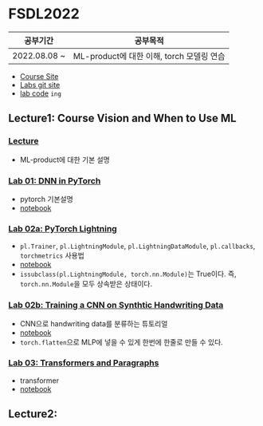 # FSDL2022

|   공부기간   |                 공부목적                  |
| :----------: | :---------------------------------------: |
| 2022.08.08 ~ | ML-product에 대한 이해, torch 모델링 연습 |

- [Course Site](https://fullstackdeeplearning.com/course/2022/)
- [Labs git site](https://github.com/full-stack-deep-learning/fsdl-text-recognizer-2022-labs)
- [lab code]() `ing`

## Lecture1: Course Vision and When to Use ML

### [Lecture](https://fullstackdeeplearning.com/course/2022/lecture-1-course-vision-and-when-to-use-ml/)

- ML-product에 대한 기본 설명

### [Lab 01: DNN in PyTorch](https://fullstackdeeplearning.com/course/2022/labs-1-3-cnns-transformers-pytorch-lightning/)

- pytorch 기본설명
- [notebook](./lab01/lab01_pytorch.ipynb)

### [Lab 02a: PyTorch Lightning](https://fullstackdeeplearning.com/course/2022/labs-1-3-cnns-transformers-pytorch-lightning/)

- `pl.Trainer`, `pl.LightningModule`, `pl.LightningDataModule`, `pl.callbacks`, `torchmetrics` 사용법
- [notebook](./lab02/lab02a_lightning.ipynb)
- `issubclass(pl.LightningModule, torch.nn.Module)`는 True이다. 즉, `torch.nn.Module`을 모두 상속받은 상태이다.

### [Lab 02b: Training a CNN on Synthtic Handwriting Data](https://fullstackdeeplearning.com/course/2022/labs-1-3-cnns-transformers-pytorch-lightning/)

- CNN으로 handwriting data를 분류하는 튜토리얼
- [notebook](./lab02/lab02b_cnn.ipynb)
- `torch.flatten`으로 MLP에 넣을 수 있게 한번에 한줄로 만들 수 있다.

### [Lab 03: Transformers and Paragraphs](https://fullstackdeeplearning.com/course/2022/labs-1-3-cnns-transformers-pytorch-lightning/)

- transformer
- [notebook](./lab03/lab03_transformers.ipynb)

## Lecture2:
